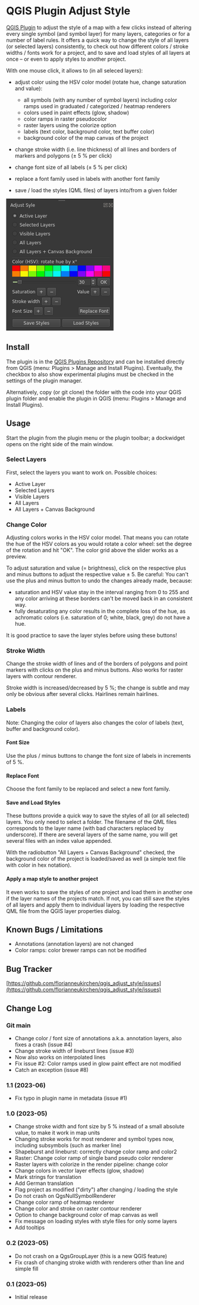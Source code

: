 # QGIS Plugin Adjust Style
[QGIS Plugin](https://plugins.qgis.org/plugins/qgis_adjust_style/) to adjust the style of a map with a few clicks instead of altering every single symbol (and symbol layer) for many layers, categories or for a number of label rules. It offers a quick way to change the style of all layers (or selected layers) consistently, to check out how different colors / stroke widths / fonts work for a project, and to save and load styles of all layers at once – or even to apply styles to another project. 

With one mouse click, it allows to (in all seleced layers): 
- adjust color using the HSV color model (rotate hue, change saturation and value): 
    - all symbols (with any number of symbol layers) including color ramps used in graduated / categorized / heatmap renderers
    - colors used in paint effects (glow, shadow)
    - color ramps in raster pseudocolor
    - raster layers using the colorize option
    - labels (text color, background color, text buffer color)
    - background color of the map canvas of the project

- change stroke width (i.e. line thickness) of all lines and borders of markers and polygons (± 5 % per click)
- change font size of all labels (± 5 % per click)
- replace a font family used in labels with another font family
- save / load the styles (QML files) of layers into/from a given folder 

![QGIS plugin adjust style](help/screenshot.png)


## Install

The plugin is in the [QGIS Plugins Repository](https://plugins.qgis.org/plugins/qgis_adjust_style/) and can be installed directly from QGIS (menu: Plugins > Manage and Install Plugins). Eventually, the checkbox to also show experimental plugins must be checked in the settings of the plugin manager.

Alternatively, copy (or git clone) the folder with the code into your QGIS plugin folder and enable the plugin in QGIS (menu: Plugins > Manage and Install Plugins).

## Usage
Start the plugin from the plugin menu or the plugin toolbar; a dockwidget opens on the right side of the main window.

### Select Layers
First, select the layers you want to work on. Possible choices:
- Active Layer
- Selected Layers
- Visible Layers
- All Layers 
- All Layers + Canvas Background

### Change Color
Adjusting colors works in the HSV color model. That means you can rotate the hue of the HSV colors as you would rotate a color wheel: set the degree of the rotation and hit "OK". The color grid above the slider works as a preview.

To adjust saturation and value (= brightness), click on the respective plus and minus buttons to adjust the respective value ± 5. Be careful: You can't use the plus and minus button to undo the changes already made, because: 
- saturation and HSV value stay in the interval ranging from 0 to 255 and any color arriving at these borders can't be moved back in an consistent way. 
- fully desaturating any color results in the complete loss of the hue, as achromatic colors (i.e. saturation of 0; white, black, grey) do not have a hue.

It is good practice to save the layer styles before using these buttons!

### Stroke Width
Change the stroke width of lines and of the borders of polygons and point markers with clicks on the plus and minus buttons. Also works for raster layers with contour renderer.

Stroke width is increased/decreased by 5 %; the change is subtle and may only be obvious after several clicks. Hairlines remain hairlines.

### Labels
Note: Changing the color of layers also changes the color of labels (text, buffer and background color).

#### Font Size
Use the plus / minus buttons to change the font size of labels in increments of 5 %.

#### Replace Font
Choose the font family to be replaced and select a new font family.

#### Save and Load Styles
These buttons provide a quick way to save the styles of all (or all selected) layers. You only need to select a folder. The filename of the QML files corresponds to the layer name (with bad characters replaced by underscore). If there are several layers of the same name, you will get several files with an index value appended. 

With the radiobutton "All Layers + Canvas Background" checked, the background color of the project is loaded/saved as well (a simple text file with color in hex notation).

#### Apply a map style to another project
It even works to save the styles of one project and load them in another one if the layer names of the projects match. If not, you can still save the styles of all layers and apply them to individual layers by loading the respective QML file from the QGIS layer properties dialog.

## Known Bugs / Limitations
- Annotations (annotation layers) are not changed
- Color ramps: color brewer ramps can not be modified 


## Bug Tracker
[https://github.com/florianneukirchen/qgis_adjust_style/issues](https://github.com/florianneukirchen/qgis_adjust_style/issues)

## Change Log
### Git main
- Change color / font size of annotations a.k.a. annotation layers, also fixes a crash (issue #4)
- Change stroke width of lineburst lines (issue #3)
- Now also works on interpolated lines
- Fix issue #2: Color ramps used in glow paint effect are not modified
- Catch an exception (issue #8)
### 1.1 (2023-06)
- Fix typo in plugin name in metadata (issue #1)
### 1.0 (2023-05)
- Change stroke width and font size by 5 % instead of a small absolute value, to make it work in map units
- Changing stroke works for most renderer and symbol types now, including subsymbols (such as marker line)
- Shapeburst and lineburst: correctly change color ramp and color2
- Raster: Change color ramp of single band pseudo color renderer
- Raster layers with colorize in the render pipeline: change color
- Change colors in vector layer effects (glow, shadow)
- Mark strings for translation
- Add German translation
- Flag project as modified ("dirty") after changing / loading the style
- Do not crash on QgsNullSymbolRenderer
- Change color ramp of heatmap renderer
- Change color and stroke on raster contour renderer
- Option to change background color of map canvas as well
- Fix message on loading styles with style files for only some layers
- Add tooltips

### 0.2 (2023-05)
- Do not crash on a QgsGroupLayer (this is a new QGIS feature)
- Fix crash of changing stroke width with renderers other than line and simple fill

### 0.1 (2023-05)
- Initial release


